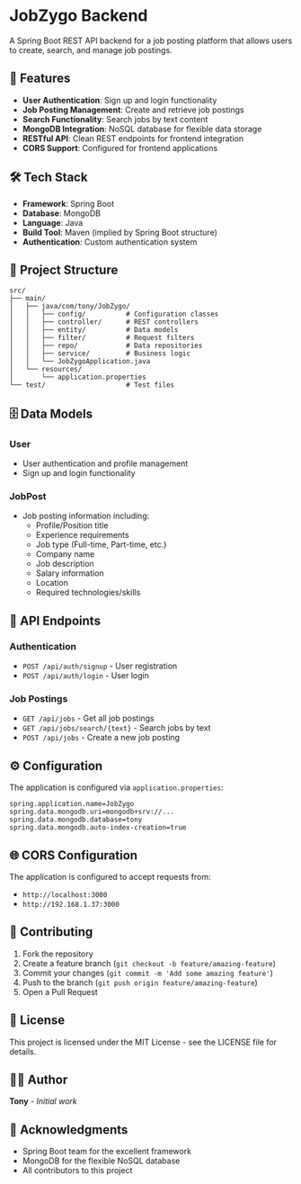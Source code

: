 # JobZygo Backend

A Spring Boot REST API backend for a job posting platform that allows users to create, search, and manage job postings.

## 🚀 Features

- **User Authentication**: Sign up and login functionality
- **Job Posting Management**: Create and retrieve job postings
- **Search Functionality**: Search jobs by text content
- **MongoDB Integration**: NoSQL database for flexible data storage
- **RESTful API**: Clean REST endpoints for frontend integration
- **CORS Support**: Configured for frontend applications

## 🛠️ Tech Stack

- **Framework**: Spring Boot
- **Database**: MongoDB
- **Language**: Java
- **Build Tool**: Maven (implied by Spring Boot structure)
- **Authentication**: Custom authentication system

## 📁 Project Structure

```
src/
├── main/
│   ├── java/com/tony/JobZygo/
│   │   ├── config/          # Configuration classes
│   │   ├── controller/      # REST controllers
│   │   ├── entity/          # Data models
│   │   ├── filter/          # Request filters
│   │   ├── repo/            # Data repositories
│   │   ├── service/         # Business logic
│   │   └── JobZygoApplication.java
│   └── resources/
│       └── application.properties
└── test/                    # Test files
```

## 🗄️ Data Models

### User
- User authentication and profile management
- Sign up and login functionality

### JobPost
- Job posting information including:
  - Profile/Position title
  - Experience requirements
  - Job type (Full-time, Part-time, etc.)
  - Company name
  - Job description
  - Salary information
  - Location
  - Required technologies/skills

## 🔌 API Endpoints

### Authentication
- `POST /api/auth/signup` - User registration
- `POST /api/auth/login` - User login

### Job Postings
- `GET /api/jobs` - Get all job postings
- `GET /api/jobs/search/{text}` - Search jobs by text
- `POST /api/jobs` - Create a new job posting

## ⚙️ Configuration

The application is configured via `application.properties`:

```properties
spring.application.name=JobZygo
spring.data.mongodb.uri=mongodb+srv://...
spring.data.mongodb.database=tony
spring.data.mongodb.auto-index-creation=true
```



## 🌐 CORS Configuration

The application is configured to accept requests from:
- `http://localhost:3000`
- `http://192.168.1.37:3000`



## 🤝 Contributing

1. Fork the repository
2. Create a feature branch (`git checkout -b feature/amazing-feature`)
3. Commit your changes (`git commit -m 'Add some amazing feature'`)
4. Push to the branch (`git push origin feature/amazing-feature`)
5. Open a Pull Request

## 📄 License

This project is licensed under the MIT License - see the LICENSE file for details.

## 👨‍💻 Author

**Tony** - *Initial work*

## 🙏 Acknowledgments

- Spring Boot team for the excellent framework
- MongoDB for the flexible NoSQL database
- All contributors to this project
